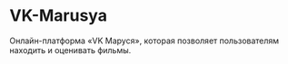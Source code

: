 # VK-Marusya
Онлайн-платформа «VK Маруся», которая позволяет пользователям находить и оценивать фильмы.
